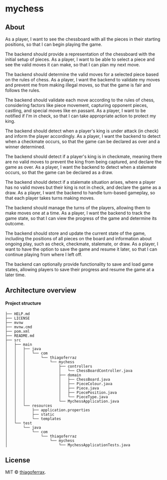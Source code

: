 # mychess

## About

As a player, I want to see the chessboard with all the pieces in their starting positions, so that I can begin playing the game.

The backend should provide a representation of the chessboard with the initial setup of pieces.
As a player, I want to be able to select a piece and see the valid moves it can make, so that I can plan my next move.

The backend should determine the valid moves for a selected piece based on the rules of chess.
As a player, I want the backend to validate my moves and prevent me from making illegal moves, so that the game is fair and follows the rules.

The backend should validate each move according to the rules of chess, considering factors like piece movement, capturing opponent pieces, castling, and special moves like en passant.
As a player, I want to be notified if I'm in check, so that I can take appropriate action to protect my king.

The backend should detect when a player's king is under attack (in check) and inform the player accordingly.
As a player, I want the backend to detect when a checkmate occurs, so that the game can be declared as over and a winner determined.

The backend should detect if a player's king is in checkmate, meaning there are no valid moves to prevent the king from being captured, and declare the game as over.
As a player, I want the backend to detect when a stalemate occurs, so that the game can be declared as a draw.

The backend should detect if a stalemate situation arises, where a player has no valid moves but their king is not in check, and declare the game as a draw.
As a player, I want the backend to handle turn-based gameplay, so that each player takes turns making moves.

The backend should manage the turns of the players, allowing them to make moves one at a time.
As a player, I want the backend to track the game state, so that I can view the progress of the game and determine its outcome.

The backend should store and update the current state of the game, including the positions of all pieces on the board and information about ongoing play, such as check, checkmate, stalemate, or draw.
As a player, I want to have the option to save the game and resume it later, so that I can continue playing from where I left off.

The backend can optionally provide functionality to save and load game states, allowing players to save their progress and resume the game at a later time.

## Architecture overview

#### Project structure
```
├── HELP.md
├── LICENSE
├── mvnw
├── mvnw.cmd
├── pom.xml
├── README.md
├── src
│   ├── main
│   │   ├── java
│   │   │   └── com
│   │   │       └── thiagoferraz
│   │   │           └── mychess
│   │   │               ├── controllers
│   │   │               │   └── ChessBoardController.java
│   │   │               ├── domain
│   │   │               │   ├── ChessBoard.java
│   │   │               │   ├── PieceColour.java
│   │   │               │   ├── Piece.java
│   │   │               │   ├── PiecePosition.java
│   │   │               │   └── PieceType.java
│   │   │               └── MychessApplication.java
│   │   └── resources
│   │       ├── application.properties
│   │       ├── static
│   │       └── templates
│   └── test
│       └── java
│           └── com
│               └── thiagoferraz
│                   └── mychess
│                       └── MychessApplicationTests.java
```
## License

MIT © [thiagoferrax](https://github.com/thiagoferrax).
